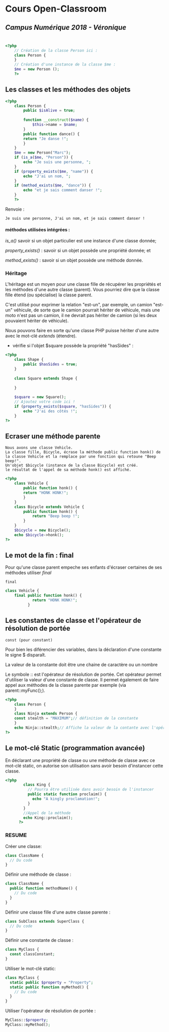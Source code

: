 # Cours Open-Classroom
## *Campus Numérique 2018 - Véronique*
#

```php
<?php
    // Création de la classe Person ici :
    class Person {
    }          
    // Création d'une instance de la classe $me :
    $me = new Person ();
    ?>
```
## Les classes et les méthodes des objets

```php
<?php
    class Person {
        public $isAlive = true;
        
        function __construct($name) {
            $this->name = $name;
        }
        public function dance() {
        return "Je danse !";
        }
    }
    $me = new Person("Marc");
    if (is_a($me, "Person")) {
        echo "Je suis une personne, ";
    }
    if (property_exists($me, "name")) {
        echo "J'ai un nom, ";
    }
    if (method_exists($me, "dance")) {
        echo "et je sais comment danser !";
    }
    ?>
```
Renvoie : 
```
Je suis une personne, J'ai un nom, et je sais comment danser ! 
```

#### méthodes utilisées intégrées : 

*is_a()* savoir si un objet particulier est une instance d'une classe donnée;

*property_exists()* : savoir si un objet possède une propriété donnée; et 

*method_exists()* : savoir si un objet possède une méthode donnée. 

### Héritage

L'héritage est un moyen pour une classe fille de récupérer les propriétés et les méthodes d'une autre classe (parent). Vous pourriez dire que la classe fille étend (ou spécialise) la classe parent.

C'est utilisé pour exprimer la relation "est-un", par exemple, un camion "est-un" véhicule, de sorte que le camion pourrait hériter de véhicule, mais une moto n'est pas un camion, il ne devrait pas hériter de camion (si les deux pouvaient hériter de véhicule).

Nous pouvons faire en sorte qu'une classe PHP puisse hériter d'une autre avec le mot-clé *extends* (étendre).

* vérifie si l'objet $square possède la propriété "hasSides" :

```php
<?php
    class Shape {
        public $hasSides = true;
    }
    
    class Square extends Shape {
    
    }
    
    $square = new Square();
    // Ajoutez votre code ici !
    if (property_exists($square, "hasSides")) {
        echo "J'ai des côtés !";
    }
?>
```

## Ecraser une méthode parente

    Nous avons une classe Vehicle.
    La classe fille, Bicycle, écrase la méthode public function honk() de la classe Vehicle et la remplace par une fonction qui retoune "Beep beep!".
    Un'objet $bicycle (instance de la classe Bicycle) est créé.
    le résultat de l'appel de sa méthode honk() est affiché. 
```php
<?php
    class Vehicle {
        public function honk() {
        return "HONK HONK!";
        }
    } 
    class Bicycle extends Vehicle {
        public function honk() {
            return "Beep beep !";
        }
    }        
    $bicycle = new Bicycle();
    echo $bicycle->honk();
?>
```
## Le mot de la fin : final
Pour qu'une classe parent empeche ses enfants d'écraser certaines de ses méthodes utiliser *final*

    final

```php
class Vehicle {
    final public function honk() {
            return "HONK HONK!";
          }
```

## Les constantes de classe et l'opérateur de résolution de portée

    const (pour constant)

Pour bien les diférencier des variables, dans la déclaration d'une constante le signe $ disparaît.

La valeur de la constante doit être une chaine de caractère ou un nombre

Le symbole :: est l'opérateur de résolution de portée. Cet opérateur permet d'utiliser la valeur d'une constante de classe.
Il permet également de faire appel aux méthodes de la classe parente par exemple (via parent::myFunc();). 

```php
<?php
    class Person {
    }
    class Ninja extends Person {
    const stealth = "MAXIMUM";// définition de la constante 
    }
    echo Ninja::stealth;// Affiche la valeur de la contante avec l'opérateur de résolution de portée
?>
```
## Le mot-clé Static (programmation avancée)

En déclarant une propriété de classe ou une méthode de classe avec ce mot-clé static, on autorise son utilisation sans avoir besoin d'instancer cette classe. 

```php
<?php
        class King {
          // Pourra être utilisée dans avoir besoin de l'instancer 
          public static function proclaim() {
            echo "A kingly proclamation!";
          }
        }
        //Appel de la méthode
        echo King::proclaim();
      ?>
```

### RESUME

Créer une classe:
```php
class ClassName {
  // Du code
}
```
Définir une méthode de classe :
```php
class ClassName {
  public function methodName() {
    // Du code
  }
}
```
Définir une classe fille d'une autre classe parente :
```php
class SubClass extends SuperClass {
  // Du code
}
```
Définir une constante de classe :
```php
class MyClass {
  const classConstant;
}
```
Utiliser le mot-clé static:
```php
class MyClass {
  static public $property = "Property";
  static public function myMethod() {
    // Du code
  }
}
```

Utiliser l'opérateur de résolution de portée :
```php
MyClass::$property;
MyClass::myMethod();
```


```php

```